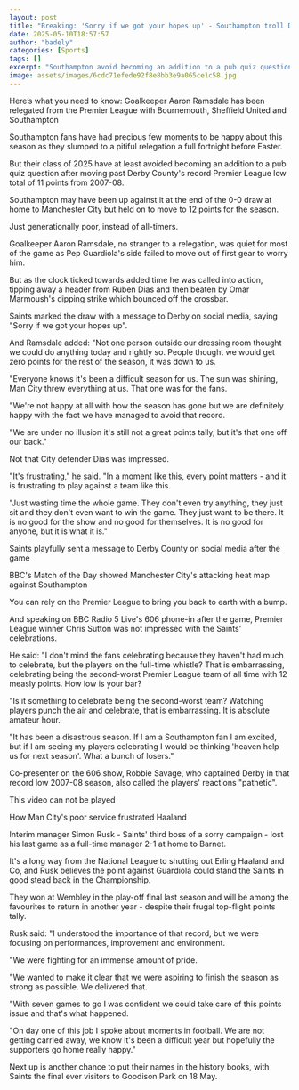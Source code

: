 ```yaml
---
layout: post
title: "Breaking: 'Sorry if we got your hopes up' - Southampton troll Derby after 12th point"
date: 2025-05-10T18:57:57
author: "badely"
categories: [Sports]
tags: []
excerpt: "Southampton avoid becoming an addition to a pub quiz question after moving past Derby County's record low total of 11 points."
image: assets/images/6cdc71efede92f8e8bb3e9a065ce1c58.jpg
---
```


Here’s what you need to know: Goalkeeper Aaron Ramsdale has been relegated from the Premier League with Bournemouth, Sheffield United and Southampton

Southampton fans have had precious few moments to be happy about this season as they slumped to a pitiful relegation a full fortnight before Easter.

But their class of 2025 have at least avoided becoming an addition to a pub quiz question after moving past Derby County's record Premier League low total of 11 points from 2007-08.

Southampton may have been up against it at the end of the 0-0 draw at home to Manchester City but held on to move to 12 points for the season.

Just generationally poor, instead of all-timers.

Goalkeeper Aaron Ramsdale, no stranger to a relegation, was quiet for most of the game as Pep Guardiola's side failed to move out of first gear to worry him.

But as the clock ticked towards added time he was called into action, tipping away a header from Ruben Dias and then beaten by Omar Marmoush's dipping strike which bounced off the crossbar.

Saints marked the draw with a message to Derby on social media, saying "Sorry if we got your hopes up".

And Ramsdale added: "Not one person outside our dressing room thought we could do anything today and rightly so. People thought we would get zero points for the rest of the season, it was down to us.

"Everyone knows it's been a difficult season for us. The sun was shining, Man City threw everything at us. That one was for the fans. 

"We're not happy at all with how the season has gone but we are definitely happy with the fact we have managed to avoid that record.

"We are under no illusion it's still not a great points tally, but it's that one off our back."

Not that City defender Dias was impressed.

"It's frustrating," he said. "In a moment like this, every point matters - and it is frustrating to play against a team like this.

"Just wasting time the whole game. They don't even try anything, they just sit and they don't even want to win the game. They just want to be there. It is no good for the show and no good for themselves. It is no good for anyone, but it is what it is."

Saints playfully sent a message to Derby County on social media after the game

BBC's Match of the Day showed Manchester City's attacking heat map against Southampton

You can rely on the Premier League to bring you back to earth with a bump.

And speaking on BBC Radio 5 Live's 606 phone-in after the game, Premier League winner Chris Sutton was not impressed with the Saints' celebrations.

He said: "I don't mind the fans celebrating because they haven't had much to celebrate, but the players on the full-time whistle? That is embarrassing, celebrating being the second-worst Premier League team of all time with 12 measly points. How low is your bar?

"Is it something to celebrate being the second-worst team? Watching players punch the air and celebrate, that is embarrassing. It is absolute amateur hour.

"It has been a disastrous season. If I am a Southampton fan I am excited, but if I am seeing my players celebrating I would be thinking 'heaven help us for next season'. What a bunch of losers."

Co-presenter on the 606 show, Robbie Savage, who captained Derby in that record low 2007-08 season, also called the players' reactions "pathetic".

This video can not be played

How Man City's poor service frustrated Haaland

Interim manager Simon Rusk - Saints' third boss of a sorry campaign - lost his last game as a full-time manager 2-1 at home to Barnet.

It's a long way from the National League to shutting out Erling Haaland and Co, and Rusk believes the point against Guardiola could stand the Saints in good stead back in the Championship.

They won at Wembley in the play-off final last season and will be among the favourites to return in another year - despite their frugal top-flight points tally.

Rusk said: "I understood the importance of that record, but we were focusing on performances, improvement and environment.

"We were fighting for an immense amount of pride.

"We wanted to make it clear that we were aspiring to finish the season as strong as possible. We delivered that.

"With seven games to go I was confident we could take care of this points issue and that's what happened.

"On day one of this job I spoke about moments in football. We are not getting carried away, we know it's been a difficult year but hopefully the supporters go home really happy."

Next up is another chance to put their names in the history books, with Saints the final ever visitors to Goodison Park on 18 May.

